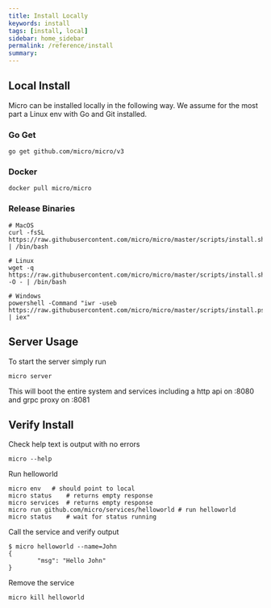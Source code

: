 ```yaml
---
title: Install Locally
keywords: install
tags: [install, local]
sidebar: home_sidebar
permalink: /reference/install
summary: 
---
```


## Local Install

Micro can be installed locally in the following way. We assume for the most part a Linux env with Go and Git installed.

### Go Get

```
go get github.com/micro/micro/v3
```

### Docker

```
docker pull micro/micro
```

### Release Binaries

```
# MacOS
curl -fsSL https://raw.githubusercontent.com/micro/micro/master/scripts/install.sh | /bin/bash

# Linux
wget -q  https://raw.githubusercontent.com/micro/micro/master/scripts/install.sh -O - | /bin/bash

# Windows
powershell -Command "iwr -useb https://raw.githubusercontent.com/micro/micro/master/scripts/install.ps1 | iex"
```

## Server Usage

To start the server simply run

```
micro server
```

This will boot the entire system and services including a http api on :8080 and grpc proxy on :8081

## Verify Install

Check help text is output with no errors
```
micro --help
```

Run helloworld

```
micro env	# should point to local
micro status	# returns empty response
micro services	# returns empty response
micro run github.com/micro/services/helloworld # run helloworld
micro status 	# wait for status running
```

Call the service and verify output

```shell
$ micro helloworld --name=John
{
        "msg": "Hello John"
}
```

Remove the service

```
micro kill helloworld
```
